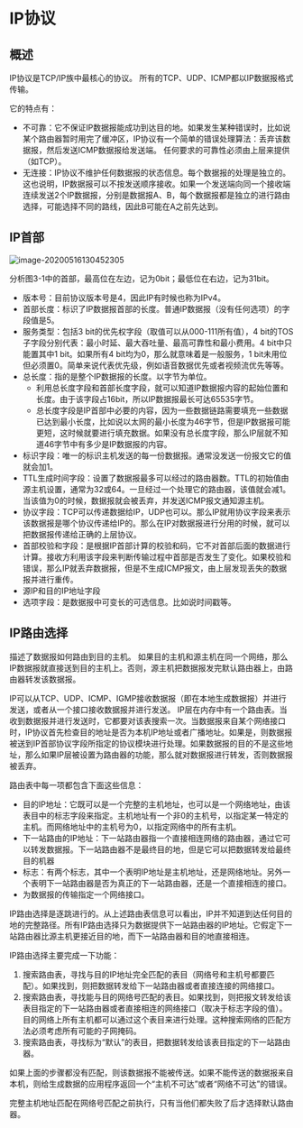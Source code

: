 # IP协议



## 概述

IP协议是TCP/IP族中最核心的协议。 所有的TCP、UDP、ICMP都以IP数据报格式传输。

它的特点有：

- 不可靠：它不保证IP数据报能成功到达目的地。如果发生某种错误时，比如说某个路由器暂时用完了缓冲区，IP协议有一个简单的错误处理算法：丢弃该数据报，然后发送ICMP数据报给发送端。  任何要求的可靠性必须由上层来提供（如TCP）。
- 无连接：IP协议不维护任何数据报的状态信息。每个数据报的处理是独立的。这也说明，IP数据报可以不按发送顺序接收。如果一个发送端向同一个接收端连续发送2个IP数据报，分别是数据报A、B，每个数据报都是独立的进行路由选择，可能选择不同的路线，因此B可能在A之前先达到。





## IP首部

![image-20200516130452305](https://tva1.sinaimg.cn/large/007S8ZIlgy1geu7j92vvwj312k0pen1x.jpg)

分析图3-1中的首部，最高位在左边，记为0bit；最低位在右边，记为31bit。

- 版本号：目前协议版本号是4，因此IP有时候也称为IPv4。
- 首部长度：标识了IP数据报首部的长度。普通IP数据报（没有任何选项）的字段值是5。
- 服务类型：包括3 bit的优先权字段（取值可以从000-111所有值），4 bit的TOS子字段分别代表：最小时延、最大吞吐量、最高可靠性和最小费用。4 bit中只能置其中1 bit。如果所有4 bit均为0，那么就意味着是一般服务，1 bit未用位但必须置0。简单来说代表优先级，例如语音数据优先或者视频流优先等等。
- 总长度：指的是整个IP数据报的长度。以字节为单位。
  - 利用总长度字段和首部长度字段，就可以知道IP数据报内容的起始位置和长度。由于该字段占16bit，所以IP数据报最长可达65535字节。
  - 总长度字段是IP首部中必要的内容，因为一些数据链路需要填充一些数据已达到最小长度，比如说以太网的最小长度为46字节，但是IP数据报可能更短，这时候就要进行填充数据。如果没有总长度字段，那么IP层就不知道46字节中有多少是IP数据报的内容。
- 标识字段：唯一的标识主机发送的每一份数据报。通常没发送一份报文它的值就会加1。
- TTL生成时间字段：设置了数据报最多可以经过的路由器数。TTL的初始值由源主机设置，通常为32或64。一旦经过一个处理它的路由器，该值就会减1。当该值为0的时候，数据报就会被丢弃，并发送ICMP报文通知源主机。
- 协议字段：TCP可以传递数据给IP，UDP也可以。那么IP就用协议字段来表示该数据报是哪个协议传递给IP的。那么在IP对数据报进行分用的时候，就可以把数据报传递给正确的上层协议。
- 首部校验和字段：是根据IP首部计算的校验和码，它不对首部后面的数据进行计算。接收方利用该字段来判断传输过程中首部是否发生了变化。如果校验和错误，那么IP就丢弃数据报，但是不生成ICMP报文，由上层发现丢失的数据报并进行重传。
- 源IP和目的IP地址字段
- 选项字段：是数据报中可变长的可选信息。比如说时间戳等。







## IP路由选择

描述了数据报如何路由到目的主机。  如果目的主机和源主机在同一个网络，那么IP数据报就直接送到目的主机上。否则，源主机把数据报发完默认路由器上，由路由器转发该数据报。

IP可以从TCP、UDP、ICMP、IGMP接收数据报（即在本地生成数据报）并进行发送，或者从一个接口接收数据报并进行发送。  IP层在内存中有一个路由表。当收到数据报并进行发送时，它都要对该表搜索一次。当数据报来自某个网络接口时，IP协议首先检查目的地址是否为本机IP地址或者广播地址。如果是，则数据报被送到IP首部协议字段所指定的协议模块进行处理。如果数据报的目的不是这些地址，那么如果IP层被设置为路由器的功能，那么就对数据报进行转发，否则数据报被丢弃。

路由表中每一项都包含下面这些信息：

- 目的IP地址：它既可以是一个完整的主机地址，也可以是一个网络地址，由该表目中的标志字段来指定。主机地址有一个非0的主机号，以指定某一特定的主机。而网络地址中的主机号为0，以指定网络中的所有主机。
- 下一站路由的IP地址：下一站路由器指一个直接相连网络的路由器，通过它可以转发数据报。下一站路由器不是最终目的地，但是它可以把数据转发给最终目的机器
- 标志：有两个标志，其中一个表明IP地址是主机地址，还是网络地址。另外一个表明下一站路由器是否为真正的下一站路由器，还是一个直接相连的接口。
- 为数据报的传输指定一个网络接口。



IP路由选择是逐跳进行的。从上述路由表信息可以看出，IP并不知道到达任何目的地的完整路径。所有IP路由选择只为数据提供下一站路由器的IP地址。它假定下一站路由器比源主机更接近目的地，而下一站路由器和目的地直接相连。

IP路由选择主要完成一下功能：

1. 搜索路由表，寻找与目的IP地址完全匹配的表目（网络号和主机号都要匹配）。如果找到，则把数据转发给下一站路由器或者直接连接的网络接口。
2. 搜索路由表，寻找能与目的网络号匹配的表目。如果找到，则把报文转发给该表目指定的下一站路由器或者直接相连的网络接口（取决于标志字段的值）。目的网络上所有主机都可以通过这个表目来进行处理。这种搜索网络的匹配方法必须考虑所有可能的子网掩码。
3. 搜索路由表，寻找标为“默认”的表目，把数据转发给该表目指定的下一站路由器。

如果上面的步骤都没有匹配，则该数据报不能被传送。如果不能传送的数据报来自本机，则给生成数据的应用程序返回一个“主机不可达”或者“网络不可达”的错误。

完整主机地址匹配在网络号匹配之前执行，只有当他们都失败了后才选择默认路由器。